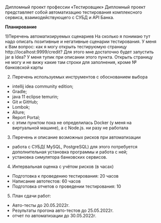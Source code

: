 Дипломный проект профессии «Тестировщик»
Дипломный проект представляет собой автоматизацию тестирования комплексного сервиса, взаимодействующего с СУБД и API
Банка.

**Планирование**

1)Перечень автоматизируемых сценариев
На сколько я понимаю тут надо описать позитивные и негативные сценарии тестирования. 
У меня к Вам вопрос: как я могу открыть тестируюмую страницу http://localhost:9999/credit?
Для этого мне достаточно будет запустить jar в Idea?
У меня тупик при описании этого пункта. Открыть страницу не могу и не вижу какие там строки для заполнения, 
кроме № банковской карты 

2) Перечень используемых инструментов с обоснованием выбора
- intellij idea community edition;
- Gradle;
- java 11 eclipse temurin;
- Git и GitHub;
- Lombok;
- Allure;
- Report Portal;
- с этим пунктом пока не определилась Docker (у меня на виртуальной машине), а с Node.js. ни разу не работала

3) Перечень и описание возможных рисков при автоматизации
- работа с СУБД( MySQL, PostgreSQL) для этого потребуется дополнительная установка программы и работа с ней;
- установка симулятора банковских сервисов.

4) Интервальная оценка с учётом рисков (в часах)
- Подготовка к проведению тестирования: 20 часов
- Написание автотестов: 60 часов 
- Подготовка отчетов о проведении тестирования: 10

5) План сдачи работ:

-  Авто-тесты до 20.05.2022г.
-  Результаты прогона авто-тестов до 25.05.2022г.
-  отчет по автоматизации до 30.05.2022г.
